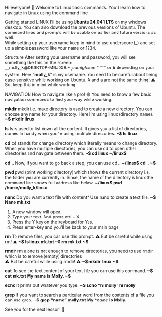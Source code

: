 Hi everyone! 👋
Welcome to Linux basic commands. You’ll learn how to navigate in Linux using the command line. 

Getting started
LINUX 
I’ll be using **Ubuntu 24.04.1 LTS** on my windows desktop. You can also download the previous versions of Ubuntu. The command lines and prompts will be usable on earlier and future versions as well.  
While setting up your username keep in mind to use underscore (_) and set up a simple password like your name or 1234. 

Structure 
After setting your username and password, you will see something like this on the screen:  
__molly_k@DESKTOP-MBJ059:~$__  
You might see **$** or **#** depending on your system. Here “__molly_k__” is my username. 
You need to be careful about being case-sensitive while working on Ubuntu. 
A and a are not the same thing! ⚠️ So, keep this in mind while working. 

NAVIGATION
How to navigate like a pro! 😄
You need to know a few basic navigation commands to find your way while working. 

**mkdir** 
mkdir i.e. make directory is used to create a new directory.
You can choose any name for your directory. Here I’m using linux (directory name). 
**~$ mkdir linux**

**ls** 
ls is used to list down all the content. It gives you a list of directories, comes in handy when you’re using multiple directories.
**~$ ls**
**linux**

**cd** 
cd stands for change directory which literally means to change directory. When you have multiple directories, you can use cd to open other directories and navigate between them. 
**~$ cd linux
~/linux$** 

**cd ..**
Now, if you want to go back a step, you can use cd .. 
**~/linux$ cd ..
~$**

**pwd**
pwd (print working directory) which shows the current directory i.e. the folder you are currently in. Since, the name of the directory is linux the command line shows full address like below. 
**~/linux$ pwd
/home/molly_k/linux**

**nano** 
Do you want a text file with content? Use nano to create a text file. 
**~$ Nano mk.txt**
1. A new window will open.
2. Type your text. And press ctrl + X
3. Press the Y key on the keyboard for Yes.
4. Press enter-key and you’ll be back to your main page. 

**rm** 
To remove files, you can use this prompt. 
⚠️ But be careful while using rm! ⚠️
**~$ ls 
linux   mk.txt
~$ rm mk.txt 
~$** 

**rmdir** 
rm alone is not enough to remove directories, you need to use rmdir which is to remove (empty) directories  
⚠️ But be careful while using rmdir! ⚠️ 
**~$ mkdir linux
~$** 

**cat** 
To see the text content of your text file you can use this command.
**~$ cat mk.txt
My name is Molly. 
~$**

**echo**
It prints out whatever you type. 
**~$ Echo “hi molly” 
hi molly** 



**grep** 
If you want to search a particular word from the contents of a file you can use grep. 
**~$ grep “name” molly.txt** 
**My** **name* **is Molly.** 

See you for the next lesson! 👋




